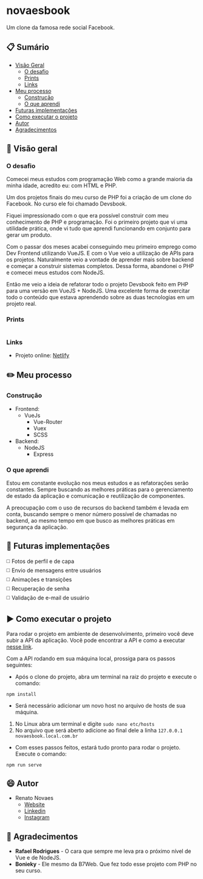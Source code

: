 # novaesbook
  
Um clone da famosa rede social Facebook.  
  
## :clipboard: Sumário

- [Visão Geral](#visao-geral)
  - [O desafio](#o-desafio)
  - [Prints](#prints)
  - [Links](#link)
- [Meu processo](#meu-processo)
  - [Construção](#construcao)
  - [O que aprendi](#o-que-aprendi)
- [Futuras implementações](#futuras-implementacoes)
- [Como executar o projeto](#como-executar-o-projeto)
- [Autor](#autor)
- [Agradecimentos](#agradecimentos)
  
## :telescope: Visão geral

### O desafio  
  
Comecei meus estudos com programação Web como a grande maioria da minha idade, acredito eu: com HTML e PHP.  
  
Um dos projetos finais do meu curso de PHP foi a criação de um clone do Facebook. No curso ele foi chamado Devsbook.  
  
Fiquei impressionado com o que era possível construir com meu conhecimento de PHP e programação. Foi o primeiro projeto que vi uma utilidade prática, onde vi tudo que aprendi funcionando em conjunto para gerar um produto.  

Com o passar dos meses acabei conseguindo meu primeiro emprego como Dev Frontend utilizando VueJS. E com o Vue veio a utilização de APIs para os projetos. Naturalmente veio a vontade de aprender mais sobre backend e começar a construir sistemas completos. Dessa forma, abandonei o PHP e comecei meus estudos com NodeJS.  
  
Então me veio a ideia de refatorar todo o projeto Devsbook feito em PHP para uma versão em VueJS + NodeJS. Uma excelente forma de exercitar todo o conteúdo que estava aprendendo sobre as duas tecnologias em um projeto real.  
  
### Prints 

![]()

### Links

- Projeto online: [Netlify]()  
  
## :pencil2: Meu processo  
  
### Construção
 
- Frontend:
  - VueJs
    - Vue-Router
    - Vuex
    - SCSS
- Backend:
  - NodeJS
    - Express

### O que aprendi  
  
Estou em constante evolução nos meus estudos e as refatorações serão constantes. Sempre buscando as melhores práticas para o gerenciamento de estado da aplicação e comunicação e reutilização de componentes.  
  
A preocupação com o uso de recursos do backend também é levada em conta, buscando sempre o menor número possível de chamadas no backend, ao mesmo tempo em que busco as melhores práticas em segurança da aplicação.  
  
## :satellite: Futuras implementações  
  
:white_medium_square: Fotos de perfil e de capa  
:white_medium_square: Envio de mensagens entre usuários  
:white_medium_square: Animações e transições  
:white_medium_square: Recuperação de senha  
:white_medium_square: Validação de e-mail de usuário    

## :arrow_forward: Como executar o projeto  
  
Para rodar o projeto em ambiente de desenvolvimento, primeiro você deve subir a API da aplicação.
Você pode encontrar a API e como a executar [nesse link](https://github.com/renatoalmeida49/novaesbook-api).  
  
Com a API rodando em sua máquina local, prossiga para os passos seguintes:  
  
- Após o clone do projeto, abra um terminal na raiz do projeto e execute o comando:
```
npm install
```
- Será necessário adicionar um novo host no arquivo de hosts de sua máquina.  
1. No Linux abra um terminal e digite ```sudo nano etc/hosts```  
2. No arquivo que será aberto adicione ao final dele a linha ```127.0.0.1       novaesbook.local.com.br```
- Com esses passos feitos, estará tudo pronto para rodar o projeto. Execute o comando:
```
npm run serve
```
## :smile: Autor
  
- Renato Novaes
  - [Website](https://www.renatonovaes.dev)  
  - [Linkedin](https://www.linkedin.com/in/renatonovaes49)
  - [Instagram](https://www.instagram.com/novaes_r)

## :clap: Agradecimentos  
  
* **Rafael Rodrigues** - O cara que sempre me leva pra o próximo nível de Vue e de NodeJS.
* **Bonieky** - Ele mesmo da B7Web. Que fez todo esse projeto com PHP no seu curso.
